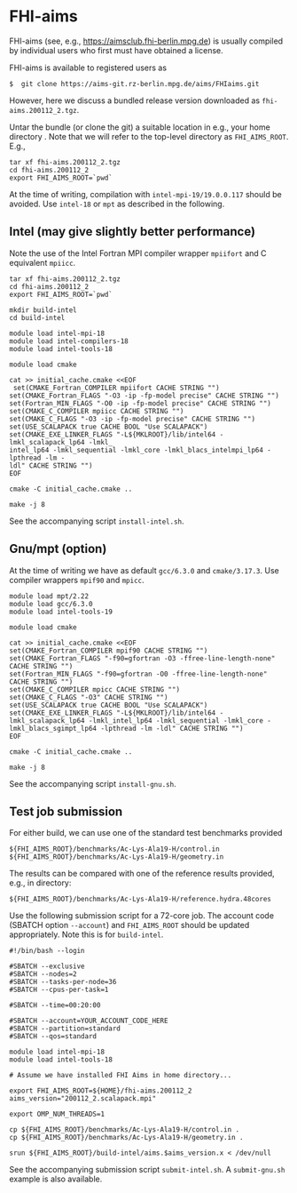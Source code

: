 # FHI-aims

FHI-aims (see, e.g., https://aimsclub.fhi-berlin.mpg.de) is usually compiled
by individual users who first must have obtained a license.

FHI-aims is available to registered users as

```
$  git clone https://aims-git.rz-berlin.mpg.de/aims/FHIaims.git
```

However, here we discuss a bundled release version downloaded as `fhi-aims.200112_2.tgz`.

Untar the bundle (or clone the git) a suitable location in e.g., your home directory
. Note that we will refer
to the top-level directory as `FHI_AIMS_ROOT`. E.g.,
```
tar xf fhi-aims.200112_2.tgz
cd fhi-aims.200112_2
export FHI_AIMS_ROOT=`pwd`
```

At the time of writing, compilation with `intel-mpi-19/19.0.0.117` should be
avoided. Use `intel-18` or `mpt` as described in the following.

## Intel (may give slightly better performance)

Note the use of the Intel Fortran MPI compiler wrapper `mpiifort` and C equivalent `mpiicc`.

```
tar xf fhi-aims.200112_2.tgz
cd fhi-aims.200112_2
export FHI_AIMS_ROOT=`pwd`

mkdir build-intel
cd build-intel

module load intel-mpi-18
module load intel-compilers-18
module load intel-tools-18

module load cmake

cat >> initial_cache.cmake <<EOF
 set(CMAKE_Fortran_COMPILER mpiifort CACHE STRING "")
set(CMAKE_Fortran_FLAGS "-O3 -ip -fp-model precise" CACHE STRING "")
set(Fortran_MIN_FLAGS "-O0 -ip -fp-model precise" CACHE STRING "")
set(CMAKE_C_COMPILER mpiicc CACHE STRING "")
set(CMAKE_C_FLAGS "-O3 -ip -fp-model precise" CACHE STRING "")
set(USE_SCALAPACK true CACHE BOOL "Use SCALAPACK")
set(CMAKE_EXE_LINKER_FLAGS "-L${MKLROOT}/lib/intel64 -lmkl_scalapack_lp64 -lmkl_
intel_lp64 -lmkl_sequential -lmkl_core -lmkl_blacs_intelmpi_lp64 -lpthread -lm -
ldl" CACHE STRING "")
EOF

cmake -C initial_cache.cmake ..

make -j 8
```

See the accompanying script `install-intel.sh`.

## Gnu/mpt (option)

At the time of writing we have as default `gcc/6.3.0` and `cmake/3.17.3`.
Use compiler wrappers `mpif90` and `mpicc`.

```
module load mpt/2.22
module load gcc/6.3.0
module load intel-tools-19

module load cmake

cat >> initial_cache.cmake <<EOF
set(CMAKE_Fortran_COMPILER mpif90 CACHE STRING "")
set(CMAKE_Fortran_FLAGS "-f90=gfortran -O3 -ffree-line-length-none" CACHE STRING "")
set(Fortran_MIN_FLAGS "-f90=gfortran -O0 -ffree-line-length-none" CACHE STRING "")
set(CMAKE_C_COMPILER mpicc CACHE STRING "")
set(CMAKE_C_FLAGS "-O3" CACHE STRING "")
set(USE_SCALAPACK true CACHE BOOL "Use SCALAPACK")
set(CMAKE_EXE_LINKER_FLAGS "-L${MKLROOT}/lib/intel64 -lmkl_scalapack_lp64 -lmkl_intel_lp64 -lmkl_sequential -lmkl_core -lmkl_blacs_sgimpt_lp64 -lpthread -lm -ldl" CACHE STRING "")
EOF

cmake -C initial_cache.cmake ..

make -j 8
```

See the accompanying script `install-gnu.sh`.

## Test job submission

For either build, we can use one of the standard test benchmarks provided

```
${FHI_AIMS_ROOT}/benchmarks/Ac-Lys-Ala19-H/control.in
${FHI_AIMS_ROOT}/benchmarks/Ac-Lys-Ala19-H/geometry.in
```

The results can be compared with one of the reference results provided, e.g.,
in directory:
```
${FHI_AIMS_ROOT}/benchmarks/Ac-Lys-Ala19-H/reference.hydra.48cores
```

Use the following submission script for a 72-core job. The account code
(SBATCH option `--account`) and `FHI_AIMS_ROOT` should be updated
appropriately. Note this is for `build-intel`.

```
#!/bin/bash --login

#SBATCH --exclusive
#SBATCH --nodes=2
#SBATCH --tasks-per-node=36
#SBATCH --cpus-per-task=1

#SBATCH --time=00:20:00

#SBATCH --account=YOUR_ACCOUNT_CODE_HERE
#SBATCH --partition=standard
#SBATCH --qos=standard

module load intel-mpi-18
module load intel-tools-18

# Assume we have installed FHI Aims in home directory...

export FHI_AIMS_ROOT=${HOME}/fhi-aims.200112_2
aims_version="200112_2.scalapack.mpi"

export OMP_NUM_THREADS=1

cp ${FHI_AIMS_ROOT}/benchmarks/Ac-Lys-Ala19-H/control.in .
cp ${FHI_AIMS_ROOT}/benchmarks/Ac-Lys-Ala19-H/geometry.in .

srun ${FHI_AIMS_ROOT}/build-intel/aims.$aims_version.x < /dev/null
```

See the accompanying submission script `submit-intel.sh`. A `submit-gnu.sh`
example is also available.






